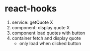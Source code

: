 # react-hooks

1. service: getQuote X
2. component: display quote X
3. component load quotes with button
4. container fetch and display quote
   - only load when clicked button
